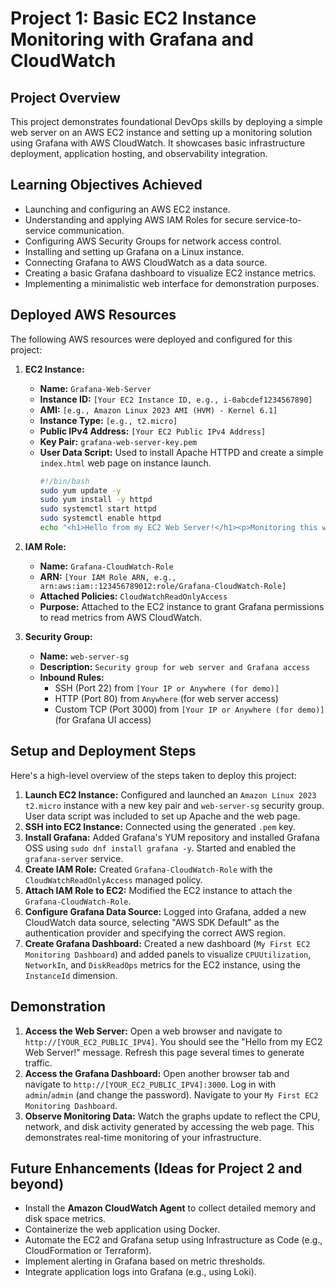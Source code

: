 # Project 1: Basic EC2 Instance Monitoring with Grafana and CloudWatch

## Project Overview

This project demonstrates foundational DevOps skills by deploying a simple web server on an AWS EC2 instance and setting up a monitoring solution using Grafana with AWS CloudWatch. It showcases basic infrastructure deployment, application hosting, and observability integration.

## Learning Objectives Achieved

* Launching and configuring an AWS EC2 instance.
* Understanding and applying AWS IAM Roles for secure service-to-service communication.
* Configuring AWS Security Groups for network access control.
* Installing and setting up Grafana on a Linux instance.
* Connecting Grafana to AWS CloudWatch as a data source.
* Creating a basic Grafana dashboard to visualize EC2 instance metrics.
* Implementing a minimalistic web interface for demonstration purposes.

## Deployed AWS Resources

The following AWS resources were deployed and configured for this project:

1.  **EC2 Instance:**
    * **Name:** `Grafana-Web-Server`
    * **Instance ID:** `[Your EC2 Instance ID, e.g., i-0abcdef1234567890]`
    * **AMI:** `[e.g., Amazon Linux 2023 AMI (HVM) - Kernel 6.1]`
    * **Instance Type:** `[e.g., t2.micro]`
    * **Public IPv4 Address:** `[Your EC2 Public IPv4 Address]`
    * **Key Pair:** `grafana-web-server-key.pem`
    * **User Data Script:** Used to install Apache HTTPD and create a simple `index.html` web page on instance launch.
        ```bash
        #!/bin/bash
        sudo yum update -y
        sudo yum install -y httpd
        sudo systemctl start httpd
        sudo systemctl enable httpd
        echo "<h1>Hello from my EC2 Web Server!</h1><p>Monitoring this with Grafana soon!</p>" | sudo tee /var/www/html/index.html
        ```

2.  **IAM Role:**
    * **Name:** `Grafana-CloudWatch-Role`
    * **ARN:** `[Your IAM Role ARN, e.g., arn:aws:iam::123456789012:role/Grafana-CloudWatch-Role]`
    * **Attached Policies:** `CloudWatchReadOnlyAccess`
    * **Purpose:** Attached to the EC2 instance to grant Grafana permissions to read metrics from AWS CloudWatch.

3.  **Security Group:**
    * **Name:** `web-server-sg`
    * **Description:** `Security group for web server and Grafana access`
    * **Inbound Rules:**
        * SSH (Port 22) from `[Your IP or Anywhere (for demo)]`
        * HTTP (Port 80) from `Anywhere` (for web server access)
        * Custom TCP (Port 3000) from `[Your IP or Anywhere (for demo)]` (for Grafana UI access)

## Setup and Deployment Steps

Here's a high-level overview of the steps taken to deploy this project:

1.  **Launch EC2 Instance:** Configured and launched an `Amazon Linux 2023 t2.micro` instance with a new key pair and `web-server-sg` security group. User data script was included to set up Apache and the web page.
2.  **SSH into EC2 Instance:** Connected using the generated `.pem` key.
3.  **Install Grafana:** Added Grafana's YUM repository and installed Grafana OSS using `sudo dnf install grafana -y`. Started and enabled the `grafana-server` service.
4.  **Create IAM Role:** Created `Grafana-CloudWatch-Role` with the `CloudWatchReadOnlyAccess` managed policy.
5.  **Attach IAM Role to EC2:** Modified the EC2 instance to attach the `Grafana-CloudWatch-Role`.
6.  **Configure Grafana Data Source:** Logged into Grafana, added a new CloudWatch data source, selecting "AWS SDK Default" as the authentication provider and specifying the correct AWS region.
7.  **Create Grafana Dashboard:** Created a new dashboard (`My First EC2 Monitoring Dashboard`) and added panels to visualize `CPUUtilization`, `NetworkIn`, and `DiskReadOps` metrics for the EC2 instance, using the `InstanceId` dimension.

## Demonstration

1.  **Access the Web Server:** Open a web browser and navigate to `http://[YOUR_EC2_PUBLIC_IPV4]`. You should see the "Hello from my EC2 Web Server!" message. Refresh this page several times to generate traffic.
2.  **Access the Grafana Dashboard:** Open another browser tab and navigate to `http://[YOUR_EC2_PUBLIC_IPV4]:3000`. Log in with `admin`/`admin` (and change the password). Navigate to your `My First EC2 Monitoring Dashboard`.
3.  **Observe Monitoring Data:** Watch the graphs update to reflect the CPU, network, and disk activity generated by accessing the web page. This demonstrates real-time monitoring of your infrastructure.

## Future Enhancements (Ideas for Project 2 and beyond)

* Install the **Amazon CloudWatch Agent** to collect detailed memory and disk space metrics.
* Containerize the web application using Docker.
* Automate the EC2 and Grafana setup using Infrastructure as Code (e.g., CloudFormation or Terraform).
* Implement alerting in Grafana based on metric thresholds.
* Integrate application logs into Grafana (e.g., using Loki).